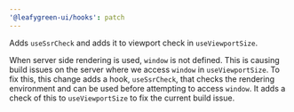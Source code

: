 ```yaml
---
'@leafygreen-ui/hooks': patch
---
```


Adds `useSsrCheck` and adds it to viewport check in `useViewportSize`.

When server side rendering is used, `window` is not defined. This is causing build issues on the server where we access `window` in `useViewportSize`. To fix this, this change adds a hook, `useSsrCheck`, that checks the rendering environment and can be used before attempting to access `window`. It adds a check of this to `useViewportSize` to fix the current build issue.
